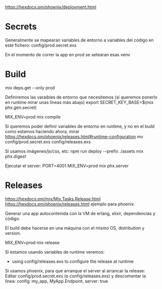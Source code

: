 https://hexdocs.pm/phoenix/deployment.html

# Secrets
Generalmente se mapearan variables de entorno a variables del código en este fichero:
config/prod.secret.exs

En el momento de correr la app en prod se setearan esas venv


# Build
mix deps.get --only prod

Definiremos las varaibles de entorno que necesitemos (si queremos ponerlo en runtime mirar unas líneas más abajo)
export SECRET_KEY_BASE=$(mix phx.gen.secret)

MIX_ENV=prod mix compile

Si queremos poder definir variables de entorno en runtime, y no en el build como estamos haciendo ahora, mirar
https://hexdocs.pm/phoenix/releases.html#runtime-configuration
  mv config/prod.secret.exs config/releases.exs


Si usamos imágenes/js/css, etc:
npm run deploy --prefix ./assets
mix phx.digest


Ejecutar el server:
PORT=4001 MIX_ENV=prod mix phx.server



# Releases
https://hexdocs.pm/mix/Mix.Tasks.Release.html
https://hexdocs.pm/phoenix/releases.html
  ejemplo para phoenix

Generar una app autocontenida con la VM de erlang, elixir, dependencias y código.

El build debe hacerse en una máquina con el mismo OS, distribution y version.

MIX_ENV=prod mix release

Si estamos usando variables de runtime veremos:
  * using config/releases.exs to configure the release at runtime

Si usamos phoenix, para que arranque el server al arrancar la release:
Editar config/prod.secret.exs (o config/releases.exs) y descomentar la línea:
config :my_app, MyApp.Endpoint, server: true


